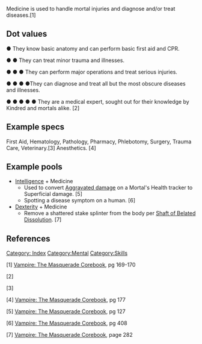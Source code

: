 Medicine is used to handle mortal injuries and diagnose and/or treat
diseases.[1]

## Dot values

● They know basic anatomy and can perform basic first aid and CPR.

● ● They can treat minor trauma and illnesses.

● ● ● They can perform major operations and treat serious injuries.

● ● ● ●They can diagnose and treat all but the most obscure diseases and
illnesses.

● ● ● ● ● They are a medical expert, sought out for their knowledge by
Kindred and mortals alike. [2]

## Example specs

First Aid, Hematology, Pathology, Pharmacy, Phlebotomy, Surgery, Trauma
Care, Veterinary.[3] Anesthetics. [4]

## Example pools

- <a href="Intelligence" class="wikilink"
  title="Intelligence">Intelligence</a> + Medicine
  - Used to convert
    <a href="Health" class="wikilink" title="Aggravated damage">Aggravated
    damage</a> on a Mortal's Health tracker to Superficial damage. [5]
  - Spotting a disease symptom on a human. [6]
- <a href="Dexterity" class="wikilink" title="Dexterity">Dexterity</a> +
  Medicine
  - Remove a shattered stake splinter from the body per
    <a href="Blood_Sorcery_Rituals#Shaft_of_Belated_Dissolution"
    class="wikilink" title="Shaft of Belated Dissolution">Shaft of Belated
    Dissolution</a>. [7]

## References

<a href="Category:_Index" class="wikilink"
title="Category: Index">Category: Index</a>
<a href="Category:Mental" class="wikilink"
title="Category:Mental">Category:Mental</a>
<a href="Category:Skills" class="wikilink"
title="Category:Skills">Category:Skills</a>

[1] <a href="Vampire:_The_Masquerade_Corebook" class="wikilink"
title="Vampire: The Masquerade Corebook">Vampire: The Masquerade
Corebook</a>, pg 169-170

[2]

[3]

[4] <a href="Vampire:_The_Masquerade_Corebook" class="wikilink"
title="Vampire: The Masquerade Corebook">Vampire: The Masquerade
Corebook</a>, pg 177

[5] <a href="Vampire:_The_Masquerade_Corebook" class="wikilink"
title="Vampire: The Masquerade Corebook">Vampire: The Masquerade
Corebook</a>, pg 127

[6] <a href="Vampire:_The_Masquerade_Corebook" class="wikilink"
title="Vampire: The Masquerade Corebook">Vampire: The Masquerade
Corebook</a>, pg 408

[7] <a href="Vampire:_The_Masquerade_Corebook" class="wikilink"
title="Vampire: The Masquerade Corebook">Vampire: The Masquerade
Corebook</a>, page 282
